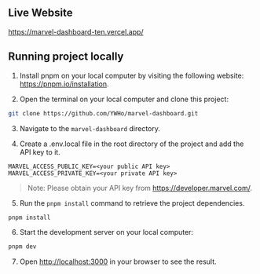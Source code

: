 ## Live Website

https://marvel-dashboard-ten.vercel.app/

## Running project locally

1. Install pnpm on your local computer by visiting the following website: \
 https://pnpm.io/installation.

2. Open the terminal on your local computer and clone this project:
```bash
git clone https://github.com/YWHo/marvel-dashboard.git
```

3. Navigate to the `marvel-dashboard` directory.

4. Create a .env.local file in the root directory of the project and add the API key to it.
```
MARVEL_ACCESS_PUBLIC_KEY=<your public API key>
MARVEL_ACCESS_PRIVATE_KEY=<your private API key>
```
> Note: Please obtain your API key from https://developer.marvel.com/.

5. Run the `pnpm install` command to retrieve the project dependencies.
```bash
pnpm install
```

6. Start the development server on your local computer:

```bash
pnpm dev
```

7. Open [http://localhost:3000](http://localhost:3000) in your browser to see the result.
